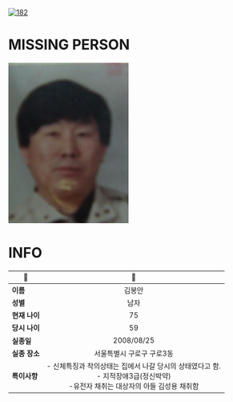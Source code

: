 [![182](https://img.shields.io/badge/%EC%8B%A4%EC%A2%85%EC%8B%A0%EA%B3%A0%EB%8A%94%20%EA%B5%AD%EB%B2%88%EC%97%86%EC%9D%B4-182-blue)](http://safe182.go.kr/index.do)

# MISSING PERSON

<img src="./missing_person.jpg">

# INFO

|🔑|💎|
|--|:--:|
|**이름**|김봉안|
|**성별**|남자|
|**현재 나이**|75|
|**당시 나이**|59|
|**실종일**|2008/08/25|
|**실종 장소**|서울특별시 구로구 구로3동 |
|**특이사항**|- 신체특징과 착의상태는 집에서 나갈 당시의 상태였다고 함.</br>- 지적장애3급(정신박약)</br>-유전자 채취는 대상자의 아들 김성용 채취함|
